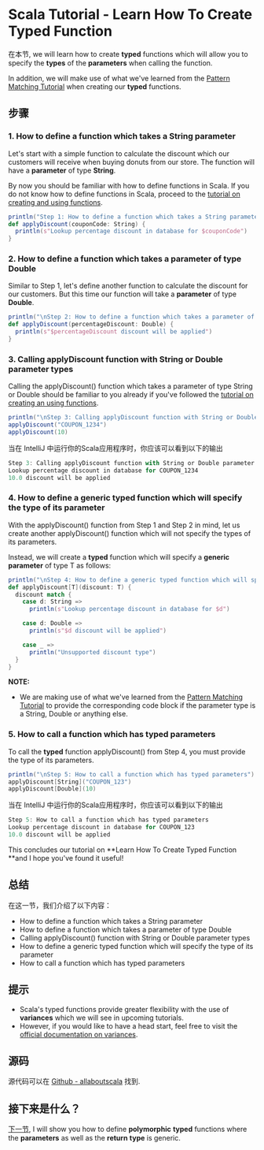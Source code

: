 # Scala Tutorial - Learn How To Create Typed Function



在本节, we will learn how to create **typed** functions which will allow you to specify the **types** of the **parameters** when calling the function.

 

In addition, we will make use of what we've learned from the [Pattern Matching Tutorial](http://allaboutscala.com/tutorials/chapter-2-learning-basics-scala-programming/scala-tutorial-learn-how-to-use-pattern-matching/) when creating our **typed** functions.

## 步骤

### 1. How to define a function which takes a String parameter

Let's start with a simple function to calculate the discount which our customers will receive when buying donuts from our store. The function will have a **parameter** of type **String**.

 

By now you should be familiar with how to define functions in Scala. If you do not know how to define functions in Scala, proceed to the [tutorial on creating and using functions](http://allaboutscala.com/tutorials/chapter-3-beginner-tutorial-using-functions-scala/scala-tutorial-learn-create-use-functions/).

```scala
println("Step 1: How to define a function which takes a String parameter")
def applyDiscount(couponCode: String) {
  println(s"Lookup percentage discount in database for $couponCode")
}

```

 

### 2. How to define a function which takes a parameter of type Double

Similar to Step 1, let's define another function to calculate the discount for our customers. But this time our function will take a **parameter** of type **Double**.

```scala
println("\nStep 2: How to define a function which takes a parameter of type Double")
def applyDiscount(percentageDiscount: Double) {
  println(s"$percentageDiscount discount will be applied")
}

```

 

### 3. Calling applyDiscount function with String or Double parameter types

Calling the applyDiscount() function which takes a parameter of type String or Double should be familiar to you already if you've followed the [tutorial on creating an using functions](http://allaboutscala.com/tutorials/chapter-3-beginner-tutorial-using-functions-scala/scala-tutorial-learn-create-use-functions/).

```scala
println("\nStep 3: Calling applyDiscount function with String or Double parameter types")
applyDiscount("COUPON_1234")
applyDiscount(10)

```

当在 IntelliJ 中运行你的Scala应用程序时，你应该可以看到以下的输出

```scala
Step 3: Calling applyDiscount function with String or Double parameter types
Lookup percentage discount in database for COUPON_1234
10.0 discount will be applied

```

 

### 4. How to define a generic typed function which will specify the type of its parameter

With the applyDiscount() function from Step 1 and Step 2 in mind, let us create another applyDiscount() function which will not specify the types of its parameters.

 

Instead, we will create a **typed** function which will specify a **generic** **parameter** of type T as follows:

```scala
println("\nStep 4: How to define a generic typed function which will specify the type of its parameter")
def applyDiscount[T](discount: T) {
  discount match {
    case d: String =>
      println(s"Lookup percentage discount in database for $d")

    case d: Double =>
      println(s"$d discount will be applied")

    case _ => 
      println("Unsupported discount type")
  }
}

```

**NOTE:**

- We are making use of what we've learned from the [Pattern Matching Tutorial](http://allaboutscala.com/tutorials/chapter-2-learning-basics-scala-programming/scala-tutorial-learn-how-to-use-pattern-matching/) to provide the corresponding code block if the parameter type is a String, Double or anything else.

### 5. How to call a function which has typed parameters

To call the **typed** function applyDiscount() from Step 4, you must provide the type of its parameters.

```scala
println("\nStep 5: How to call a function which has typed parameters")
applyDiscount[String]("COUPON_123")
applyDiscount[Double](10)

```

当在 IntelliJ 中运行你的Scala应用程序时，你应该可以看到以下的输出

```scala
Step 5: How to call a function which has typed parameters
Lookup percentage discount in database for COUPON_123
10.0 discount will be applied

```

This concludes our tutorial on **Learn How To Create Typed Function **and I hope you've found it useful!

 


## 总结

在这一节，我们介绍了以下内容：

- How to define a function which takes a String parameter
- How to define a function which takes a parameter of type Double
- Calling applyDiscount() function with String or Double parameter types
- How to define a generic typed function which will specify the type of its parameter
- How to call a function which has typed parameters

## 提示

- Scala's typed functions provide greater flexibility with the use of **variances** which we will see in upcoming tutorials.
- However, if you would like to have a head start, feel free to visit the [official documentation on variances](http://docs.scala-lang.org/tutorials/tour/variances.html).

## 源码

源代码可以在 [Github - allaboutscala](https://github.com/nadimbahadoor/allaboutscala) 找到.

 

## 接下来是什么？

[下一节](http://allaboutscala.com/tutorials/chapter-3-beginner-tutorial-using-functions-scala/scala-tutorial-learn-polymorphic-function-generic-return-type/), I will show you how to define **polymorphic** **typed** functions where the **parameters** as well as the **return** **type** is generic.
